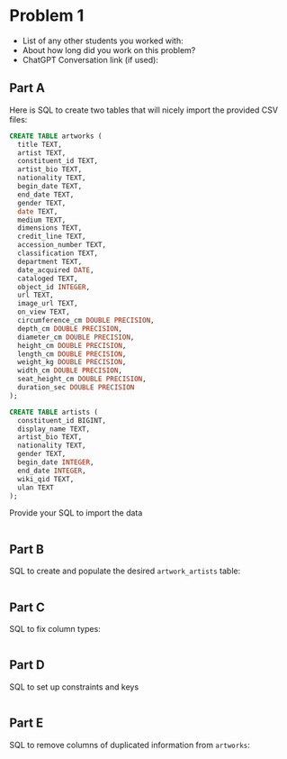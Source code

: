 # Problem 1
- List of any other students you worked with:
- About how long did you work on this problem?
- ChatGPT Conversation link (if used):


## Part A
Here is SQL to create two tables that will nicely import the provided CSV files:
```sql
CREATE TABLE artworks (
  title TEXT,
  artist TEXT,
  constituent_id TEXT,
  artist_bio TEXT,
  nationality TEXT,
  begin_date TEXT,
  end_date TEXT,
  gender TEXT,
  date TEXT,
  medium TEXT,
  dimensions TEXT,
  credit_line TEXT,
  accession_number TEXT,
  classification TEXT,
  department TEXT,
  date_acquired DATE,
  cataloged TEXT,
  object_id INTEGER,
  url TEXT,
  image_url TEXT,
  on_view TEXT,
  circumference_cm DOUBLE PRECISION,
  depth_cm DOUBLE PRECISION,
  diameter_cm DOUBLE PRECISION,
  height_cm DOUBLE PRECISION,
  length_cm DOUBLE PRECISION,
  weight_kg DOUBLE PRECISION,
  width_cm DOUBLE PRECISION,
  seat_height_cm DOUBLE PRECISION,
  duration_sec DOUBLE PRECISION
);

CREATE TABLE artists (
  constituent_id BIGINT,
  display_name TEXT,
  artist_bio TEXT,
  nationality TEXT,
  gender TEXT,
  begin_date INTEGER,
  end_date INTEGER,
  wiki_qid TEXT,
  ulan TEXT
);
```

Provide your SQL to import the data
```sql

```


## Part B
SQL to create and populate the desired `artwork_artists` table:
```sql

```


## Part C
SQL to fix column types:
```sql

```


## Part D
SQL to set up constraints and keys
```sql

```


## Part E
SQL to remove columns of duplicated information from `artworks`:
```sql

```
